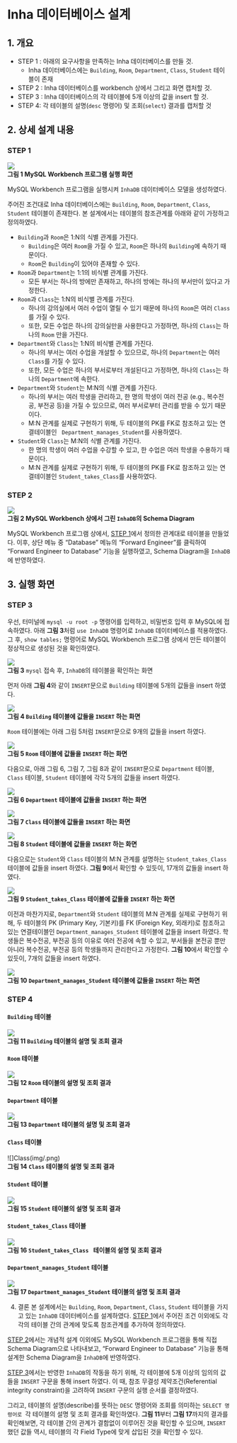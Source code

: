 # Inha 데이터베이스 설계

## 1. 개요

- STEP 1 : 아래의 요구사항을 만족하는 Inha 데이터베이스를 만들 것.
  - Inha 데이터베이스에는 `Building`, `Room`, `Department`, `Class`, `Student` 테이블이 존재
- STEP 2 : Inha 데이터베이스를 workbench 상에서 그리고 화면 캡처할 것.
- STEP 3 : Inha 데이터베이스의 각 테이블에 5개 이상의 값을 insert 할 것.
- STEP 4: 각 테이블의 설명(`desc` 명령어) 및 조회(`select`) 결과를 캡처할 것

## 2. 상세 설계 내용

### STEP 1

![](img/mysql.png)<br>
**그림 1 MySQL Workbench 프로그램 실행 화면**

MySQL Workbench 프로그램을 실행시켜 `InhaDB` 데이터베이스 모델을 생성하였다.

주어진 조건대로 Inha 데이터베이스에는 `Building`, `Room`, `Department`, `Class`, `Student` 테이블이 존재한다. 본 설계에서는 테이블의 참조관계를 아래와 같이 가정하고 정의하였다.

- `Building`과 `Room`은 1:N의 식별 관계를 가진다.
  - `Building`은 여러 `Room`을 가질 수 있고, `Room`은 하나의 `Building`에 속하기 때문이다.
  - `Room`은 `Building`이 있어야 존재할 수 있다.
- `Room`과 `Department`는 1:1의 비식별 관계를 가진다.
  - 모든 부서는 하나의 방에만 존재하고, 하나의 방에는 하나의 부서만이 있다고 가정한다.
- `Room`과 `Class`는 1:N의 비식별 관계를 가진다.
  - 하나의 강의실에서 여러 수업이 열릴 수 있기 때문에 하나의 `Room`은 여러 `Class`를 가질 수 있다.
  - 또한, 모든 수업은 하나의 강의실만을 사용한다고 가정하면, 하나의 `Class`는 하나의 `Room` 만을 가진다.
- `Department`와 `Class`는 1:N의 비식별 관계를 가진다.
  - 하나의 부서는 여러 수업을 개설할 수 있으므로, 하나의 `Department`는 여러 `Class`를 가질 수 있다.
  - 또한, 모든 수업은 하나의 부서로부터 개설된다고 가정하면, 하나의 `Class`는 하나의 `Department`에 속한다.
- `Department`와 `Student`는 M:N의 식별 관계를 가진다.
  - 하나의 부서는 여러 학생을 관리하고, 한 명의 학생이 여러 전공 (e.g., 복수전공, 부전공 등)을 가질 수 있으므로, 여러 부서로부터 관리를 받을 수 있기 때문이다.
  - M:N 관계를 실제로 구현하기 위해, 두 테이블의 PK를 FK로 참조하고 있는 연결테이블인 ` Department_manages_Student`를 사용하였다.
- `Student`와 `Class`는 M:N의 식별 관계를 가진다.
  - 한 명의 학생이 여러 수업을 수강할 수 있고, 한 수업은 여러 학생을 수용하기 때문이다.
  - M:N 관계를 실제로 구현하기 위해, 두 테이블의 PK를 FK로 참조하고 있는 연결테이블인 `Student_takes_Class`를 사용하였다.

### STEP 2

![](img/InhaDB_schema_diagram.png)<br>
**그림 2 MySQL Workbench 상에서 그린 `InhaDB`의 Schema Diagram**

MySQL Workbench 프로그램 상에서, [STEP 1](#step-1)에서 정의한 관계대로 테이블을 만들었다. 이후, 상단 메뉴 중 “Database” 메뉴의 “Forward Engineer”를 클릭하여 “Forward Engineer to Database” 기능을 실행하였고, Schema Diagram을 `InhaDB`에 반영하였다.

## 3. 실행 화면

### STEP 3

우선, 터미널에 `mysql -u root -p` 명령어를 입력하고, 비밀번호 입력 후 MySQL에 접속하였다. 아래 **그림 3**처럼 `use InhaDB` 명령어로 `InhaDB` 데이터베이스를 적용하였다. 그 후, `show tables;` 명령어로 MySQL Workbench 프로그램 상에서 만든 테이블이 정상적으로 생성된 것을 확인하였다.

![](img/InhaDB.png)<br>
**그림 3** `mysql` 접속 후, `InhaDB`의 테이블을 확인하는 화면

먼저 아래 **그림 4**와 같이 `INSERT`문으로 `Building` 테이블에 5개의 값들을 insert 하였다.

![](img/ins-1.png)<br>
**그림 4 `Building` 테이블에 값들을 `INSERT` 하는 화면**

`Room` 테이블에는 아래 그림 5처럼 `INSERT`문으로 9개의 값들을 insert 하였다.

![](img/ins-2.png)<br>
**그림 5 `Room` 테이블에 값들을 `INSERT` 하는 화면**

다음으로, 아래 그림 6, 그림 7, 그림 8과 같이 `INSERT`문으로 `Department` 테이블, `Class` 테이블, `Student` 테이블에 각각 5개의 값들을 insert 하였다.

![](img/ins-3.png)<br>
**그림 6 `Department` 테이블에 값들을 `INSERT` 하는 화면**

![](img/ins-4.png)<br>
**그림 7 `Class` 테이블에 값들을 `INSERT` 하는 화면**

![](img/ins-5.png)<br>
**그림 8 `Student` 테이블에 값들을 `INSERT` 하는 화면**

다음으로는 `Student`와 `Class` 테이블의 M:N 관계를 설명하는 `Student_takes_Class` 테이블에 값들을 insert 하였다. **그림 9**에서 확인할 수 있듯이, 17개의 값들을 insert 하였다.

![](img/ins-6.png)<br>
**그림 9 `Student_takes_Class` 테이블에 값들을 `INSERT` 하는 화면**

이전과 마찬가지로, `Department`와 `Student` 테이블의 M:N 관계를 실제로 구현하기 위해, 두 테이블의 PK (Primary Key, 기본키)를 FK (Foreign Key, 외래키)로 참조하고 있는 연결테이블인 `Department_manages_Student` 테이블에 값들을 insert 하였다. 학생들은 복수전공, 부전공 등의 이유로 여러 전공에 속할 수 있고, 부서들을 본전공 뿐만 아니라 복수전공, 부전공 등의 학생들까지 관리한다고 가정한다. **그림 10**에서 확인할 수 있듯이, 7개의 값들을 insert 하였다.

![](img/ins-7.png)<br>
**그림 10 `Department_manages_Student` 테이블에 값들을 `INSERT` 하는 화면**

### STEP 4

#### `Building` 테이블

![](img/Building.png)<br>
**그림 11 `Building` 테이블의 설명 및 조회 결과**

#### `Room` 테이블

![](img/Room.png)<br>
**그림 12 `Room` 테이블의 설명 및 조회 결과**

#### `Department` 테이블

![](img/Department.png)<br>
**그림 13 `Department` 테이블의 설명 및 조회 결과**

#### `Class` 테이블

![]Class(img/.png)<br>
**그림 14 `Class` 테이블의 설명 및 조회 결과**

#### `Student` 테이블

![](imStudentg/.png)<br>
**그림 15 `Student` 테이블의 설명 및 조회 결과**

#### `Student_takes_Class` 테이블

![](img/Student_takes_Class.png)<br>
**그림 16 `Student_takes_Class ` 테이블의 설명 및 조회 결과**

#### `Department_manages_Student` 테이블

![](img/Department_manages_Student.png)<br>
**그림 17 `Department_manages_Student` 테이블의 설명 및 조회 결과**

4. 결론
   본 설계에서는 `Building`, `Room`, `Department`, `Class`, `Student` 테이블을 가지고 있는 `InhaDB` 데이터베이스를 설계하였다. [STEP 1](#step-1)에서 주어진 조건 이외에도 각각의 테이블 간의 관계에 맞도록 참조관계를 추가하여 정의하였다.

[STEP 2](#step-2)에서는 개념적 설계 이외에도 MySQL Workbench 프로그램을 통해 직접 Schema Diagram으로 나타내보고, “Forward Engineer to Database” 기능을 통해 설계한 Schema Diagram을 `InhaDB`에 반영하였다.

[STEP 3](#step-3)에서는 반영한 `InhaDB`의 작동을 하기 위해, 각 테이블에 5개 이상의 임의의 값들을 `INSERT` 구문을 통해 insert 하였다. 이 때, 참조 무결성 제약조건(Referential integrity constraint)을 고려하여 `INSERT` 구문의 실행 순서를 결정하였다.

그리고, 테이블의 설명(describe)를 뜻하는 `DESC` 명령어와 조회를 의미하는 `SELECT 명령어로 `각 테이블의 설명 및 조회 결과를 확인하였다. **그림 11**부터 **그림 17**까지의 결과를 확인해보면, 각 테이블 간의 관계가 결함없이 이루어진 것을 확인할 수 있으며, `INSERT` 했던 값들 역시, 테이블의 각 Field Type에 맞게 삽입된 것을 확인할 수 있다.
